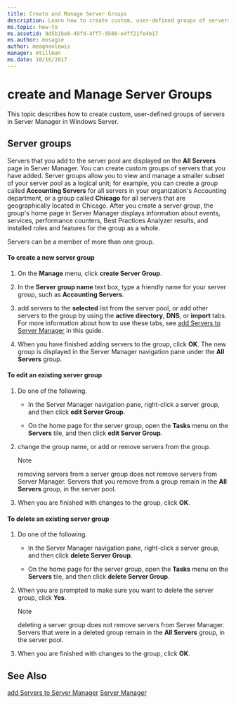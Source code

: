 ```yaml
---
title: Create and Manage Server Groups
description: Learn how to create custom, user-defined groups of servers in Server Manager in Windows Server.
ms.topic: how-to
ms.assetid: 9d5b1be8-49fd-4ff7-9580-e4ff21fe4b17
ms.author: mosagie
author: meaghanlewis
manager: mtillman
ms.date: 10/16/2017
---
```

# create and Manage Server Groups



This topic describes how to create custom, user-defined groups of servers in Server Manager in Windows Server.

## <a name=BKMK_groups></a>Server groups
Servers that you add to the server pool are displayed on the **All Servers** page in Server Manager. You can create custom groups of servers that you have added. Server groups allow you to view and manage a smaller subset of your server pool as a logical unit; for example, you can create a group called **Accounting Servers** for all servers in your organization's Accounting department, or a group called **Chicago** for all servers that are geographically located in Chicago. After you create a server group, the group's home page in Server Manager displays information about events, services, performance counters, Best Practices Analyzer results, and installed roles and features for the group as a whole.

Servers can be a member of more than one group.

#### To create a new server group

1.  On the **Manage** menu, click **create Server Group**.

2.  In the **Server group name** text box, type a friendly name for your server group, such as **Accounting Servers**.

3.  add servers to the **selected** list from the server pool, or add other servers to the group by using the **active directory**, **DNS**, or **import** tabs. For more information about how to use these tabs, see [add Servers to Server Manager](add-servers-to-server-manager.md) in this guide.

4.  When you have finished adding servers to the group, click **OK**. The new group is displayed in the Server Manager navigation pane under the **All Servers** group.

#### To edit an existing server group

1.  Do one of the following.

    -   In the Server Manager navigation pane, right-click a server group, and then click **edit Server Group**.

    -   On the home page for the server group, open the **Tasks** menu on the **Servers** tile, and then click **edit Server Group**.

2.  change the group name, or add or remove servers from the group.

    > [!NOTE]
    > removing servers from a server group does not remove servers from Server Manager. Servers that you remove from a group remain in the **All Servers** group, in the server pool.

3.  When you are finished with changes to the group, click **OK**.

#### To delete an existing server group

1.  Do one of the following.

    -   In the Server Manager navigation pane, right-click a server group, and then click **delete Server Group**.

    -   On the home page for the server group, open the **Tasks** menu on the **Servers** tile, and then click **delete Server Group**.

2.  When you are prompted to make sure you want to delete the server group, click **Yes**.

    > [!NOTE]
    > deleting a server group does not remove servers from Server Manager. Servers that were in a deleted group remain in the **All Servers** group, in the server pool.

3.  When you are finished with changes to the group, click **OK**.

## See Also
[add Servers to Server Manager](add-servers-to-server-manager.md)
[Server Manager](server-manager.md)




